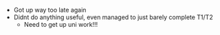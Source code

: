 - Got up way too late again
- Didnt do anything useful, even managed to just barely complete T1/T2
	- Need to get up uni work!!!
